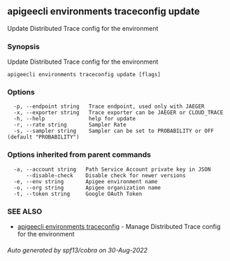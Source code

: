 ## apigeecli environments traceconfig update

Update Distributed Trace config for the environment

### Synopsis

Update Distributed Trace config for the environment

```
apigeecli environments traceconfig update [flags]
```

### Options

```
  -p, --endpoint string   Trace endpoint, used only with JAEGER
  -x, --exporter string   Trace exporter can be JAEGER or CLOUD_TRACE
  -h, --help              help for update
  -r, --rate string       Sampler Rate
  -s, --sampler string    Sampler can be set to PROBABILITY or OFF (default "PROBABILITY")
```

### Options inherited from parent commands

```
  -a, --account string   Path Service Account private key in JSON
      --disable-check    Disable check for newer versions
  -e, --env string       Apigee environment name
  -o, --org string       Apigee organization name
  -t, --token string     Google OAuth Token
```

### SEE ALSO

* [apigeecli environments traceconfig](apigeecli_environments_traceconfig.md)	 - Manage Distributed Trace config for the environment

###### Auto generated by spf13/cobra on 30-Aug-2022
